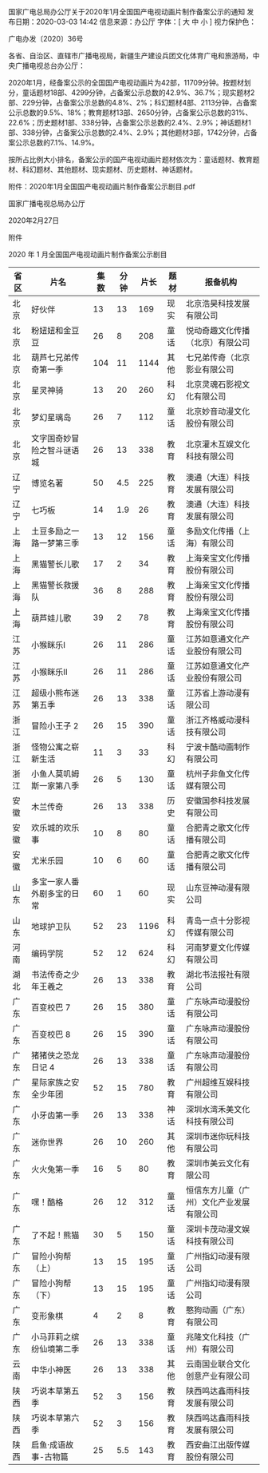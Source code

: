 国家广电总局办公厅关于2020年1月全国国产电视动画片制作备案公示的通知
发布日期：2020-03-03 14:42 	信息来源：办公厅 	字体：[ 大 中 小 ] 	视力保护色：

广电办发〔2020〕36号


各省、自治区、直辖市广播电视局，新疆生产建设兵团文化体育广电和旅游局，中央广播电视总台办公厅：

2020年1月，经备案公示的全国国产电视动画片为42部，11709分钟。按题材划分，童话题材18部、4299分钟，占备案公示总数的42.9%、36.7%；现实题材2部、229分钟，占备案公示总数的4.8%、2%；科幻题材4部、2113分钟，占备案公示总数的9.5%、18%；教育题材13部、2650分钟，占备案公示总数的31%、22.6%；历史题材1部、338分钟，占备案公示总数的2.4%、2.9%；神话题材1部、338分钟，占备案公示总数的2.4%、2.9%；其他题材3部，1742分钟，占备案公示总数的7.1%、14.9%。

按所占比例大小排名，备案公示的国产电视动画片题材依次为：童话题材、教育题材、科幻题材、其他题材、现实题材、历史题材、神话题材。


附件：2020年1月全国国产电视动画片制作备案公示剧目.pdf


国家广播电视总局办公厅

2020年2月27日　　

附件


2020 年 1 月全国国产电视动画片制作备案公示剧目

省区 | 片名 | 集数 | 分钟 | 片长 | 题材 | 报备机构
---|----|----|----|----|----|-----
北京 | 好伙伴 | 13 | 13 | 169 | 现实 | 北京浩昊科技发展有限公司
北京 | 粉妞妞和金豆豆 | 26 | 8 | 208 | 童话 | 悦动奇趣文化传播（北京）有限公司
北京 | 葫芦七兄弟传奇第一季 | 104 | 11 | 1144 | 其他 | 七兄弟传奇（北京影业有限公司
北京 | 星灵神骑 | 13 | 20 | 260 | 科幻 | 北京灵魂石影视文化有限公司
北京 | 梦幻星璃岛 | 26 | 7 | 112 | 童话 | 北京妙音动漫文化股份有限公司
北京 | 文字国奇妙冒险之智斗谜语城 | 26 | 13 | 338 | 教育 | 北京灌木互娱文化科技有限公司
辽宁 | 博览名著 | 50 | 4.5 | 225 | 教育 | 澳通（大连）科技发展有限公司
辽宁 | 七巧板 | 14 | 1.9 | 26 | 教育 | 澳通（大连）科技发展有限公司
上海 | 土豆多励之一路一梦第三季 | 13 | 12 | 156 | 童话 | 多励文化传播（上海）有限公司
上海 | 黑猫警长儿歌 | 17 | 2 | 34 | 教育 | 上海亲宝文化传播股份有限公司
上海 | 黑猫警长救援队 | 36 | 8 | 288 | 教育 | 上海亲宝文化传播股份有限公司
上海 | 葫芦娃儿歌 | 39 | 2 | 78 | 教育 | 上海亲宝文化传播股份有限公司
江苏 | 小猴眯乐Ⅰ | 26 | 11 | 286 | 童话 | 江苏如意通文化产业股份有限公司
江苏 | 小猴眯乐Ⅱ | 26 | 11 | 286 | 童话 | 江苏如意通文化产业股份有限公司
江苏 | 超级小熊布迷第五季 | 26 | 13 | 338 | 童话 | 江苏省上游动漫有限公司
浙江 | 冒险小王子 2 | 26 | 15 | 390 | 童话 | 浙江齐格威动漫科技有限公司
浙江 | 怪物公寓之崭新生活 | 11 | 3 | 33 | 科幻 | 宁波卡酷动画制作有限公司
浙江 | 小鱼人莫叽姆斯一家第八季 | 26 | 5 | 130 | 童话 | 杭州子非鱼文化传媒有限公司
安徽 | 木兰传奇 | 26 | 13 | 338 | 历史 | 安徽国参科技发展有限公司
安徽 | 欢乐城的欢乐事 | 10 | 8 | 80 | 童话 | 合肥青之歌文化传播有限公司
安徽 | 尤米乐园 | 10 | 6 | 60 | 童话 | 合肥青之歌文化传播有限公司
山东 | 多宝一家人番外剧多宝的日常 | 60 | 1 | 60 | 现实 | 山东豆神动漫有限公司
山东 | 地球护卫队 | 52 | 23 | 1196 | 科幻 | 青岛一点十分影视传媒有限公司
河南 | 编码学院 | 52 | 12 | 624 | 科幻 | 河南梦夏文化传媒有限公司
湖北 | 书法传奇之少年王羲之 | 26 | 13 | 338 | 教育 | 湖北书法报社有限公司
广东 | 百变校巴 7 | 26 | 15 | 380 | 童话 | 广东咏声动漫股份有限公司
广东 | 百变校巴 8 | 26 | 15 | 390 | 童话 | 广东咏声动漫股份有限公司
广东 | 猪猪侠之恐龙日记 4 | 26 | 13 | 338 | 童话 | 广东咏声动漫股份有限公司
广东 | 星际家族之安全少年团 | 52 | 15 | 780 | 教育 | 广州超维互娱科技有限公司
广东 | 小牙齿第一季 | 26 | 13 | 338 | 神话 | 深圳水湾禾美文化科技有限公司
广东 | 迷你世界 | 26 | 10 | 260 | 其他 | 深圳市迷你玩科技有限公司
广东 | 火火兔第一季 | 16 | 5 | 80 | 教育 | 深圳市美云文化有限公司
广东 | 嘿！酷格 | 26 | 12 | 312 | 童话 | 恒信东方儿童（广州）文化产业发展有限公司
广东 | 了不起！熊猫 | 30 | 5 | 150 | 童话 | 深圳卡茂动漫文娱科技有限公司
广东 | 冒险小狗帮（上） | 13 | 15 | 195 | 童话 | 广州指幻动漫有限公司
广东 | 冒险小狗帮（下） | 13 | 15 | 195 | 童话 | 广州指幻动漫有限公司
广东 | 变形象棋 | 4 | 2 | 8 | 教育 | 憨狗动画（广东） 有限公司
广东 | 小马菲莉之缤纷仙境第二季 | 26 | 13 | 338 | 童话 | 兆隆文化科技（广州）有限公司
云南 | 中华小神医 | 26 | 13 | 338 | 其他 | 云南国业联合文化创意产业有限公司
陕西 | 巧说本草第五季 | 52 | 3 | 156 | 教育 | 陕西鸣达鑫雨科技发展有限公司
陕西 | 巧说本草第六季 | 52 | 3 | 156 | 教育 | 陕西鸣达鑫雨科技发展有限公司
陕西 | 启鱼·成语故事-古物篇 | 25 | 5.5 | 143 | 教育 | 西安曲江出版传媒股份有限公司
